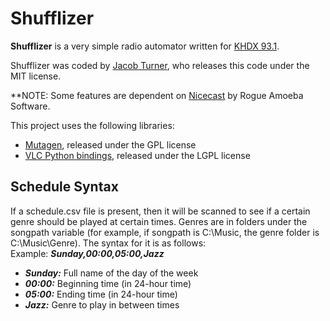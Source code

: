 # Shufflizer
**Shufflizer** is a very simple radio automator written for [KHDX 93.1](http://khdx.fm). 

Shufflizer was coded by [Jacob Turner](http://jacobturner.me), who releases this code under the MIT license.

**NOTE: Some features are dependent on [Nicecast](https://www.rogueamoeba.com/nicecast/) by Rogue Amoeba Software.

This project uses the following libraries:
* [Mutagen](https://mutagen.readthedocs.io), released under the GPL license
* [VLC Python bindings](https://wiki.videolan.org/Python_bindings), released under the LGPL license

## Schedule Syntax
If a schedule.csv file is present, then it will be scanned to see if a certain genre should be played at certain times.
Genres are in folders under the songpath variable (for example, if songpath is C:\Music, the genre folder is C:\Music\Genre).
The syntax for it is as follows:  
Example: ***Sunday,00:00,05:00,Jazz***
* ***Sunday:*** Full name of the day of the week
* ***00:00:*** Beginning time (in 24-hour time)
* ***05:00:*** Ending time (in 24-hour time)
* ***Jazz:*** Genre to play in between times
